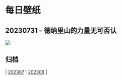 # 每日壁纸

## 20230731 - 德纳里山的力量无可否认

![](https://www.bing.com/th?id=OHR.DenaliClimber_ZH-CN7548168932_UHD.jpg)

## 归档

| [202307](/202307/README.md)
| [202306](/202306/README.md)
|
